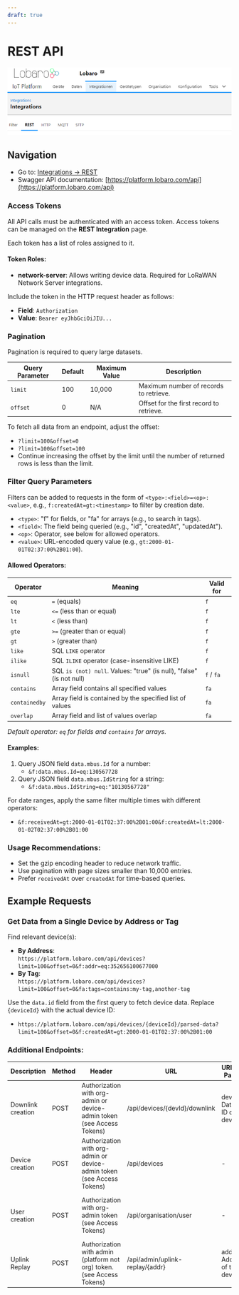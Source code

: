 ```yaml
---
draft: true
---
```


# REST API

![nav-REST-api.png](img/nav-REST-api.png)

## Navigation

- Go to: [Integrations -> REST](https://platform.lobaro.com/#/organisation/integrations/rest/)
- Swagger API documentation: [https://platform.lobaro.com/api](https://platform.lobaro.com/api)

### Access Tokens

All API calls must be authenticated with an access token. Access tokens can be managed on the **REST Integration** page.

Each token has a list of roles assigned to it.

#### Token Roles:

- **network-server**: Allows writing device data. Required for LoRaWAN Network Server integrations.

Include the token in the HTTP request header as follows:

- **Field**: `Authorization`
- **Value**: `Bearer eyJhbGciOiJIU...`

### Pagination

Pagination is required to query large datasets.

| Query Parameter | Default | Maximum Value | Description                              |
|-----------------|---------|---------------|------------------------------------------|
| `limit`         | 100     | 10,000        | Maximum number of records to retrieve.   |
| `offset`        | 0       | N/A           | Offset for the first record to retrieve. |

To fetch all data from an endpoint, adjust the offset:

- `?limit=100&offset=0`
- `?limit=100&offset=100`
- Continue increasing the offset by the limit until the number of returned rows is less than the limit.

### Filter Query Parameters

Filters can be added to requests in the form of `<type>:<field>=<op>:<value>`, e.g., `f:createdAt=gt:<timestamp>` to
filter by creation date.

- `<type>`: "f" for fields, or "fa" for arrays (e.g., to search in tags).
- `<field>`: The field being queried (e.g., "id", "createdAt", "updatedAt").
- `<op>`: Operator, see below for allowed operators.
- `<value>`: URL-encoded query value (e.g., `gt:2000-01-01T02:37:00%2B01:00`).

#### Allowed Operators:

| Operator      | Meaning                                                              | Valid for  |
|---------------|----------------------------------------------------------------------|------------|
| `eq`          | `=` (equals)                                                         | `f`        |
| `lte`         | `<=` (less than or equal)                                            | `f`        |
| `lt`          | `<` (less than)                                                      | `f`        |
| `gte`         | `>=` (greater than or equal)                                         | `f`        |
| `gt`          | `>` (greater than)                                                   | `f`        |
| `like`        | SQL `LIKE` operator                                                  | `f`        |
| `ilike`       | SQL `ILIKE` operator (case-insensitive LIKE)                         | `f`        |
| `isnull`      | SQL `is (not) null`. Values: "true" (is null), "false" (is not null) | `f` / `fa` |
| `contains`    | Array field contains all specified values                            | `fa`       |
| `containedby` | Array field is contained by the specified list of values             | `fa`       |
| `overlap`     | Array field and list of values overlap                               | `fa`       |

_Default operator: `eq` for fields and `contains` for arrays._

#### Examples:

1. Query JSON field `data.mbus.Id` for a number:
    - `&f:data.mbus.Id=eq:130567728`
2. Query JSON field `data.mbus.IdString` for a string:
    - `&f:data.mbus.IdString=eq:"10130567728"`

For date ranges, apply the same filter multiple times with different operators:

- `&f:receivedAt=gt:2000-01-01T02:37:00%2B01:00&f:createdAt=lt:2000-01-02T02:37:00%2B01:00`

### Usage Recommendations:

- Set the gzip encoding header to reduce network traffic.
- Use pagination with page sizes smaller than 10,000 entries.
- Prefer `receivedAt` over `createdAt` for time-based queries.

## Example Requests

### Get Data from a Single Device by Address or Tag

Find relevant device(s):

- **By Address**:  
  `https://platform.lobaro.com/api/devices?limit=100&offset=0&f:addr=eq:352656100677000`
- **By Tag**:  
  `https://platform.lobaro.com/api/devices?limit=100&offset=0&fa:tags=contains:my-tag,another-tag`

Use the `data.id` field from the first query to fetch device data. Replace `{deviceId}` with the actual device ID:
- `https://platform.lobaro.com/api/devices/{deviceId}/parsed-data?limit=100&offset=0&f:createdAt=gt:2000-01-01T02:37:00%2B01:00`


### Additional Endpoints:


|Description   |Method |Header| URL| URL Path Params| URL Query Params| Request Payload | Return|
|--------------|-------|------|----|----------------|-----------------|-----------------|-------|
| Downlink creation|POST|Authorization with org-admin or device-admin token (see Access Tokens)|/api/devices/{devId}/downlink|devId: Database ID of the device|type fw config lorawan raw see also: Downlinks|The Body contains the downlink content.|See also: Downlinks|200 ok Body: Empty error status code Body: information about the error|
|Device creation|POST|Authorization with org-admin or device-admin token (see Access Tokens)|/api/devices|-|-|deviceInput as JSON|{"name": "Gateway_1","addr": "FFFFFFFFFFFFFFFF","description": "3.OG Wohnung Müller","deviceTypeId": 2,"initialConfig": null,"location": null,"serial": "1337","tags": ["Müller", "MbusGw", "3.OG"],"certEnforcesDtls": false }|200 ok Body: Device as JSON error status code Body: information about the error|
|User creation|POST|Authorization with org-admin token (see Access Tokens)|/api/organisation/user|-|-|userInput as JSON :{"name": "Eample Test","email": "e.test@test.com","password": "s0meSecur3Pw","roles": ["org-admin","device-admin"]}|200 ok Body: User Json {"data":{"id":17,"createdAt":"2022-07-04T10:59:41.975812+02:00","updatedAt":"2022-07-04T10:59:41.975812+02:00","login":"e.test@test.com","name":"Eample Test","email":"e.test@test.com","organisationId":1,"roles":["device-admin"]}} error status code Body: information about the error|
|Uplink Replay|POST|Authorization with admin (platform not org) token. (see Access Tokens)|/api/admin/uplink-replay/{addr}| addr: Address of the device| datasource: string, received-at: RFC3339-string|empty|201 Create on success or http error code.|

